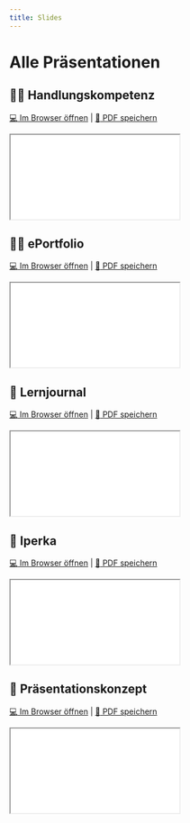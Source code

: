 ```yaml
---
title: Slides
---
```


# Alle Präsentationen

## :mechanic: Handlungskompetenz

[:computer: Im Browser öffnen](pathname:///slides/handlungskompetenz) | [:floppy_disk: PDF speichern](pathname:///slides/handlungskompetenz.pdf)

<iframe src="/bbzbl-modul-431/slides/handlungskompetenz"></iframe>

## :artist: ePortfolio

[:computer: Im Browser öffnen](pathname:///slides/eportfolio) | [:floppy_disk: PDF speichern](pathname:///slides/eportfolio.pdf)

<iframe src="/bbzbl-modul-431/slides/eportfolio"></iframe>

## :book: Lernjournal

[:computer: Im Browser öffnen](pathname:///slides/lernjournal) | [:floppy_disk: PDF speichern](pathname:///slides/lernjournal.pdf)

<iframe src="/bbzbl-modul-431/slides/lernjournal"></iframe>

## :compass: Iperka

[:computer: Im Browser öffnen](pathname:///slides/iperka) | [:floppy_disk: PDF speichern](pathname:///slides/iperka.pdf)

<iframe src="/bbzbl-modul-431/slides/iperka"></iframe>

## :compass: Präsentationskonzept

[:computer: Im Browser öffnen](pathname:///slides/praesentationskonzept) | [:floppy_disk: PDF speichern](pathname:///slides/praesentationskonzept.pdf)

<iframe src="/bbzbl-modul-431/slides/praesentationskonzept"></iframe>

